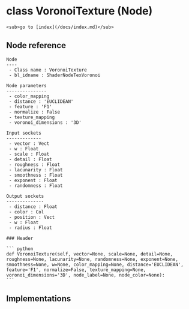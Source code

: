 # class VoronoiTexture (Node)

    <sub>go to [index](/docs/index.md)</sub>
    
## Node reference

    Node
    ----
     - Class name : VoronoiTexture
     - bl_idname : ShaderNodeTexVoronoi
    
    Node parameters
    ---------------
     - color_mapping
     - distance : 'EUCLIDEAN'
     - feature : 'F1'
     - normalize : False
     - texture_mapping
     - voronoi_dimensions : '3D'
    
    Input sockets
    -------------
     - vector : Vect
     - w : Float
     - scale : Float
     - detail : Float
     - roughness : Float
     - lacunarity : Float
     - smoothness : Float
     - exponent : Float
     - randomness : Float
    
    Output sockets
    --------------
     - distance : Float
     - color : Col
     - position : Vect
     - w : Float
     - radius : Float
    
    ### Header

    ``` python
    def VoronoiTexture(self, vector=None, scale=None, detail=None, roughness=None, lacunarity=None, randomness=None, exponent=None, smoothness=None, w=None, color_mapping=None, distance='EUCLIDEAN', feature='F1', normalize=False, texture_mapping=None,
    voronoi_dimensions='3D', node_label=None, node_color=None):
    ```
    
## Implementations

    
    